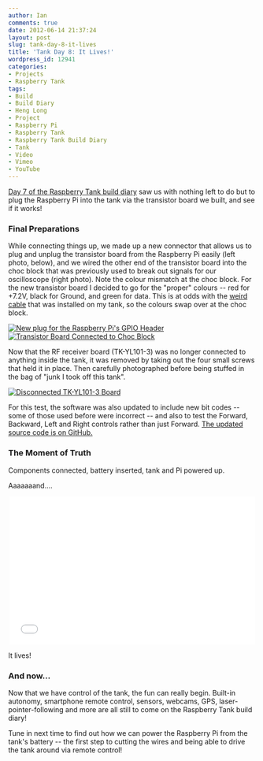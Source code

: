 ```yaml
---
author: Ian
comments: true
date: 2012-06-14 21:37:24
layout: post
slug: tank-day-8-it-lives
title: 'Tank Day 8: It Lives!'
wordpress_id: 12941
categories:
- Projects
- Raspberry Tank
tags:
- Build
- Build Diary
- Heng Long
- Project
- Raspberry Pi
- Raspberry Tank
- Raspberry Tank Build Diary
- Tank
- Video
- Vimeo
- YouTube
---
```


[Day 7 of the Raspberry Tank build diary](/hardware/tank-day-7-bridging-the-gap/) saw us with nothing left to do but to plug the Raspberry Pi into the tank via the transistor board we built, and see if it works!

### Final Preparations

While connecting things up, we made up a new connector that allows us to plug and unplug the transistor board from the Raspberry Pi easily (left photo, below), and we wired the other end of the transistor board into the choc block that was previously used to break out signals for our oscilloscope (right photo).  Note the colour mismatch at the choc block. For the new transistor board I decided to go for the "proper" colours -- red for +7.2V, black for Ground, and green for data.  This is at odds with the [weird cable](/hardware/tank-day-4-point-of-entry/) that was installed on my tank, so the colours swap over at the choc block.

[![New plug for the Raspberry Pi's GPIO Header](http://files.ianrenton.com/sites/raspberrytank/IMAG0063-300x179.jpg)](http://files.ianrenton.com/sites/raspberrytank/IMAG0063.jpg) [![Transistor Board Connected to Choc Block](http://files.ianrenton.com/sites/raspberrytank/IMAG0065-300x179.jpg)](http://files.ianrenton.com/sites/raspberrytank/IMAG0065.jpg)

Now that the RF receiver board (TK-YL101-3) was no longer connected to anything inside the tank, it was removed by taking out the four small screws that held it in place.  Then carefully photographed before being stuffed in the bag of "junk I took off this tank".

[![Disconnected TK-YL101-3 Board](http://files.ianrenton.com/sites/raspberrytank/IMAG0067-e1339705680366-300x179.jpg)](http://files.ianrenton.com/sites/raspberrytank/IMAG0067.jpg)

For this test, the software was also updated to include new bit codes -- some of those used before were incorrect -- and also to test the Forward, Backward, Left and Right controls rather than just Forward.  [The updated source code is on GitHub.](https://github.com/ianrenton/raspberrytank/tree/38fb9cf42fabca6464da3139ad714e2aab993e15)

### The Moment of Truth

Components connected, battery inserted, tank and Pi powered up.

Aaaaaaand....

<center><iframe src="//player.vimeo.com/video/78955489" width="500" height="300" frameborder="0" webkitallowfullscreen mozallowfullscreen allowfullscreen></iframe></center>

It lives!

### And now...

Now that we have control of the tank, the fun can really begin.  Built-in autonomy, smartphone remote control, sensors, webcams, GPS, laser-pointer-following and more are all still to come on the Raspberry Tank build diary!

Tune in next time to find out how we can power the Raspberry Pi from the tank's battery -- the first step to cutting the wires and being able to drive the tank around via remote control!
